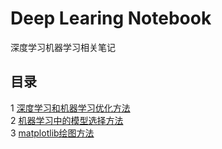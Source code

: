 # Deep Learing Notebook
深度学习机器学习相关笔记
## 目录
1 [深度学习和机器学习优化方法](深度学习和机器学习的优化方法.md)  
2 [机器学习中的模型选择方法](机器学习中的模型选择方法.md)  
3 [matplotlib绘图方法](matplotlib绘图方法.md)   

